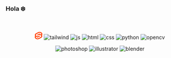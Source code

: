 ### Hola ❄️
<br>
<p align="center">
<img src="https://github.com/Shaurk31/Shaurk31/blob/a136a099d8cc7fa706b45864486dee7019972fb4/svelte.png" alt="svelte" width="20" height="20">
<img src="" alt="tailwind" width="20" height="20">
<img src="" alt="js" width="20" height="20">
<img src="" alt="html" width="20" height="20">
<img src="" alt="css" width="20" height="20">
<img src="" alt="python" width="20" height="20">
<img src="" alt="opencv" width="20" height="20">
</p>
<p align="center">
<img src="" alt="photoshop" width="20" height="20">
<img src="" alt="illustrator" width="20" height="20">
<img src="" alt="blender" width="20" height="20">
</p>